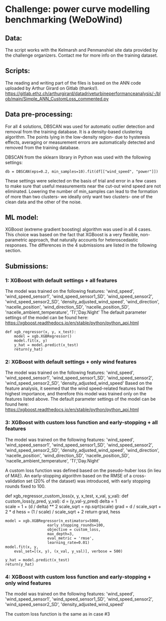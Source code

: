 # Challenge: power curve modelling benchmarking (WeDoWind)

## Data:
The script works with the Kelmarsh and Penmanshiel site data provided by the challenge organizers. Contact me for more info on the training dataset.

## Scripts:
The reading and writing part of the files is based on the ANN code uploaded by Arthur Girard on Gitlab (thanks!). https://gitlab.ethz.ch/arthurgirard/datadriveturbineperformanceanalysis/-/blob/main/Simple_ANN_CustomLoss_commented.py 

## Data pre-processing:
For all 4 solutions, DBSCAN was used for automatic outlier detection and removal from the training database. It is a density-based clustering algorithm. The points lying in the low-density region- due to hysteresis effects, averaging or measurement errors are automatically detected and removed from the training database.

DBSCAN from the sklearn library in Python was used with the following settings:
```
db = DBSCAN(eps=0.2, min_samples=10).fit(df[["wind_speed", "power"]])
```
These settings were selected on the basis of trial and error in a few cases to make sure that useful measurements near the cut-out wind speed are not eliminated. Lowering the number of min_samples can lead to the formation of more than two clusters- we ideally only want two clusters- one of the clean data and the other of the noise.

## ML model: 
XGBoost (extreme gradient boosting) algorithm was used in all 4 cases. This choice was based on the fact that XGBoost is a very flexible, non-parametric approach, that naturally accounts for heteroscedastic responses. The differences in the 4 submissions are listed in the following section.

## Submissions:
### 1: XGBoost with default settings + all features
The model was trained on the following features: 
'wind_speed', 'wind_speed_sensor1', 'wind_speed_sensor1_SD', 'wind_speed_sensor2', 'wind_speed_sensor2_SD', 'density_adjusted_wind_speed', 'wind_direction', 'nacelle_position', 'wind_direction_SD', 'nacelle_position_SD', 'nacelle_ambient_temperature', 'TI','Day.Night'
The default parameter settings of the model can be found here: https://xgboost.readthedocs.io/en/stable/python/python_api.html

```
def xgb_regressor(x, y, x_test):
    model = xgb.XGBRegressor()
    model.fit(x, y)
    y_hat = model.predict(x_test)
    return(y_hat)
```

### 2: XGBoost with default settings + only wind features
The model was trained on the following features: 
'wind_speed', 'wind_speed_sensor1', 'wind_speed_sensor1_SD', 'wind_speed_sensor2', 'wind_speed_sensor2_SD', 'density_adjusted_wind_speed'
Based on the feature analysis, it seemed that the wind speed-related features had the highest importance, and therefore this model was trained only on the features listed above.
The default parameter settings of the model can be found here: https://xgboost.readthedocs.io/en/stable/python/python_api.html

### 3: XGBoost with custom loss function and early-stopping + all features
The model was trained on the following features: 
'wind_speed', 'wind_speed_sensor1', 'wind_speed_sensor1_SD', 'wind_speed_sensor2', 'wind_speed_sensor2_SD', 'density_adjusted_wind_speed', 'wind_direction', 'nacelle_position', 'wind_direction_SD', 'nacelle_position_SD', 'nacelle_ambient_temperature', 'TI','Day.Night'

A custom loss function was defined based on the pseudo-huber loss (in lieu of MAE). An early-stopping algorithm based on the RMSE of a cross-validation set (20% of the dataset) was introduced, with early stopping rounds fixed to 100.

def xgb_regressor_custom_loss(x, y, x_test, x_val, y_val):
    def custom_loss(y_pred, y_val):
        d = (y_val-y_pred)
        delta = 1  
        scale = 1 + (d / delta) ** 2
        scale_sqrt = np.sqrt(scale)
        grad = d / scale_sqrt + 2 * d
        hess = (1 / scale) / scale_sqrt + 2
        return grad, hess
    
    model = xgb.XGBRegressor(n_estimators=5000,
                       early_stopping_rounds=100,
                       objective = custom_loss,
                       max_depth=3,
                       eval_metric = 'rmse',
                       learning_rate=0.01)
    model.fit(x, y,
        eval_set=[(x, y), (x_val, y_val)], verbose = 500)

    y_hat = model.predict(x_test)
    return(y_hat)

### 4: XGBoost with custom loss function and early-stopping  + only wind features
The model was trained on the following features: 
'wind_speed', 'wind_speed_sensor1', 'wind_speed_sensor1_SD', 'wind_speed_sensor2', 'wind_speed_sensor2_SD', 'density_adjusted_wind_speed'

The custom loss function is the same as in case #3
